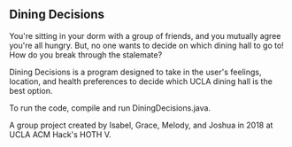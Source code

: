 Dining Decisions
----------------
You're sitting in your dorm with a group of friends, and you mutually agree you're all hungry. But, no one wants to decide on which dining hall to go to! How do you break through the stalemate?

Dining Decisions is a program designed to take in the user's feelings, location, and health preferences to decide which UCLA dining hall is the best option.

To run the code, compile and run DiningDecisions.java.

A group project created by Isabel, Grace, Melody, and Joshua in 2018 at UCLA ACM Hack's HOTH V.
